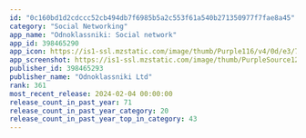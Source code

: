 ```yaml
---
id: "0c160bd1d2cdccc52cb494db7f6985b5a2c553f61a540b271350977f7fae8a45"
category: "Social Networking"
app_name: "Odnoklassniki: Social network"
app_id: 398465290
app_icon: https://is1-ssl.mzstatic.com/image/thumb/Purple116/v4/0d/e3/7a/0de37a68-4612-72c1-de74-ae3b8ddcba8e/AppIcon-0-0-1x_U007epad-0-0-85-220.png/1024x1024bb.png
app_screenshot: https://is1-ssl.mzstatic.com/image/thumb/PurpleSource126/v4/a3/59/04/a35904ac-b2e3-672c-09e6-ec23e678ae1f/2b503dea-26b2-4bfb-84bc-6a99f9e3bcd5_1.jpg/1242x2688bb.png
publisher_id: 398465293
publisher_name: "Odnoklassniki Ltd"
rank: 361
most_recent_release: 2024-02-04 00:00:00
release_count_in_past_year: 71
release_count_in_past_year_category: 20
release_count_in_past_year_top_in_category: 43
---
```


